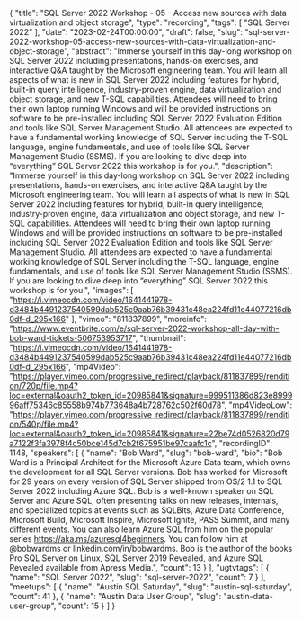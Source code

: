 {
  "title": "SQL Server 2022 Workshop - 05 - Access new sources with data virtualization and object storage",
  "type": "recording",
  "tags": [
    "SQL Server 2022"
  ],
  "date": "2023-02-24T00:00:00",
  "draft": false,
  "slug": "sql-server-2022-workshop-05-access-new-sources-with-data-virtualization-and-object-storage",
  "abstract": "Immerse yourself in this day-long workshop on SQL Server 2022 including presentations, hands-on exercises, and interactive Q&A taught by the Microsoft engineering team. You will learn all aspects of what is new in SQL Server 2022 including features for hybrid, built-in query intelligence, industry-proven engine, data virtualization and object storage, and new T-SQL capabilities. Attendees will need to bring their own laptop running Windows and will be provided instructions on software to be pre-installed including SQL Server 2022 Evaluation Edition and tools like SQL Server Management Studio. All attendees are expected to have a fundamental working knowledge of SQL Server including the T-SQL language, engine fundamentals, and use of tools like SQL Server Management Studio (SSMS). If you are looking to dive deep into “everything” SQL Server 2022 this workshop is for you.",
  "description": "Immerse yourself in this day-long workshop on SQL Server 2022 including presentations, hands-on exercises, and interactive Q&A taught by the Microsoft engineering team. You will learn all aspects of what is new in SQL Server 2022 including features for hybrid, built-in query intelligence, industry-proven engine, data virtualization and object storage, and new T-SQL capabilities. Attendees will need to bring their own laptop running Windows and will be provided instructions on software to be pre-installed including SQL Server 2022 Evaluation Edition and tools like SQL Server Management Studio. All attendees are expected to have a fundamental working knowledge of SQL Server including the T-SQL language, engine fundamentals, and use of tools like SQL Server Management Studio (SSMS). If you are looking to dive deep into “everything” SQL Server 2022 this workshop is for you.",
  "images": [
    "https://i.vimeocdn.com/video/1641441978-d3484b4491237540599dab525c9aab76b39431c48ea224fd11e44077216db0df-d_295x166"
  ],
  "vimeo": "811837899",
  "moreinfo": "https://www.eventbrite.com/e/sql-server-2022-workshop-all-day-with-bob-ward-tickets-506753953717",
  "thumbnail": "https://i.vimeocdn.com/video/1641441978-d3484b4491237540599dab525c9aab76b39431c48ea224fd11e44077216db0df-d_295x166",
  "mp4Video": "https://player.vimeo.com/progressive_redirect/playback/811837899/rendition/720p/file.mp4?loc=external&oauth2_token_id=20985841&signature=999511386d823e899996aff75346c85558b974b773648a4b728762c502f60d78",
  "mp4VideoLow": "https://player.vimeo.com/progressive_redirect/playback/811837899/rendition/540p/file.mp4?loc=external&oauth2_token_id=20985841&signature=22be74d0526820d79a7122f3fa3978f4c50bce145d7cb2f675951be97caafc1c",
  "recordingID": 1148,
  "speakers": [
    {
      "name": "Bob Ward",
      "slug": "bob-ward",
      "bio": "Bob Ward is a Principal Architect for the Microsoft Azure Data team, which owns the development for all SQL Server versions. Bob has worked for Microsoft for 29 years on every version of SQL Server shipped from OS/2 1.1 to SQL Server 2022 including Azure SQL. Bob is a well-known speaker on SQL Server and Azure SQL, often presenting talks on new releases, internals, and specialized topics at events such as SQLBits, Azure Data Conference, Microsoft Build, Microsoft Inspire, Microsoft Ignite, PASS Summit, and many different events. You can also learn Azure SQL from him on the popular series https://aka.ms/azuresql4beginners. You can follow him at @bobwardms or linkedin.com/in/bobwardms. Bob is the author of the books Pro SQL Server on Linux, SQL Server 2019 Revealed, and Azure SQL Revealed available from Apress Media.",
      "count": 13
    }
  ],
  "ugtvtags": [
    {
      "name": "SQL Server 2022",
      "slug": "sql-server-2022",
      "count": 7
    }
  ],
  "meetups": [
    {
      "name": "Austin SQL Saturday",
      "slug": "austin-sql-saturday",
      "count": 41
    },
    {
      "name": "Austin Data User Group",
      "slug": "austin-data-user-group",
      "count": 15
    }
  ]
}